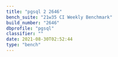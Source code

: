 ```yaml
---
title: "pgsql 2 2646"
bench_suite: "21w35 CI Weekly Benchmark"
build_number: "2646"
dbprofile: "pgsql"
classifier: ""
date: 2021-08-30T02:52:44
type: "bench"
---
```

